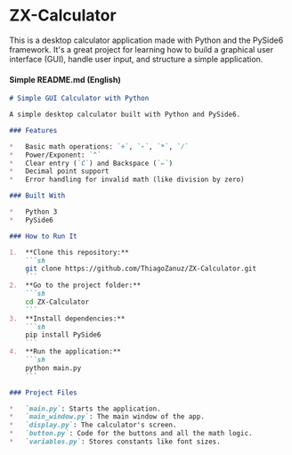 # ZX-Calculator
This is a desktop calculator application made with Python and the PySide6 framework. It's a great project for learning how to build a graphical user interface (GUI), handle user input, and structure a simple application.

#### **Simple README.md (English)**

```markdown
# Simple GUI Calculator with Python

A simple desktop calculator built with Python and PySide6.

### Features

*   Basic math operations: `+`, `-`, `*`, `/`
*   Power/Exponent: `^`
*   Clear entry (`C`) and Backspace (`←`)
*   Decimal point support
*   Error handling for invalid math (like division by zero)

### Built With

*   Python 3
*   PySide6

### How to Run It

1.  **Clone this repository:**
    ```sh
    git clone https://github.com/ThiagoZanuz/ZX-Calculator.git
    ```
2.  **Go to the project folder:**
    ```sh
    cd ZX-Calculator
    ```
3.  **Install dependencies:**
    ```sh
    pip install PySide6
    ```
4.  **Run the application:**
    ```sh
    python main.py
    ```

### Project Files

*   `main.py`: Starts the application.
*   `main_window.py`: The main window of the app.
*   `display.py`: The calculator's screen.
*   `button.py`: Code for the buttons and all the math logic.
*   `variables.py`: Stores constants like font sizes.
